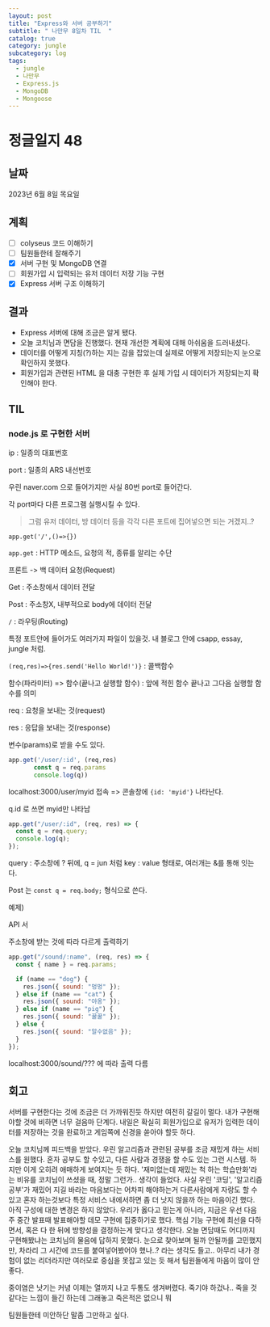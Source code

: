 ```yaml
---
layout: post
title: "Express와 서버 공부하기"
subtitle: " 나만무 8일차 TIL  "
catalog: true
category: jungle
subcategory: log
tags:
  - jungle
  - 나만무
  - Express.js
  - MongoDB
  - Mongoose
---
```


# 정글일지 48

## 날짜

2023년 6월 8일 목요일

## 계획

- [ ] colyseus 코드 이해하기
- [ ] 팀원들한테 잘해주기
- [x] 서버 구현 및 MongoDB 연결
- [ ] 회원가입 시 입력되는 유저 데이터 저장 기능 구현
- [x] Express 서버 구조 이해하기

## 결과

- Express 서버에 대해 조금은 알게 됐다.
- 오늘 코치님과 면담을 진행했다. 현재 개선한 계획에 대해 아쉬움을 드러내셨다.
- 데이터를 어떻게 지칭(?)하는 지는 감을 잡았는데 실제로 어떻게 저장되는지 눈으로 확인하지 못했다.
- 회원가입과 관련된 HTML 을 대충 구현한 후 실제 가입 시 데이터가 저장되는지 확인해야 한다.

## TIL

### node.js 로 구현한 서버

ip : 일종의 대표번호

port : 일종의 ARS 내선번호

우린 naver.com 으로 들어가지만 사실 80번 port로 들어간다.

각 port마다 다른 프로그램 실행시킬 수 있다.

> 그럼 유저 데이터, 방 데이터 등을 각각 다른 포트에 집어넣으면 되는 거겠지..?

`app.get('/',()=>{})`

`app.get` : HTTP 메소드, 요청의 적, 종류를 알리는 수단

프론트 -> 백 데이터 요청(Request)

Get : 주소창에서 데이터 전달

Post : 주소창X, 내부적으로 body에 데이터 전달

`/` : 라우팅(Routing)

특정 포트안에 들어가도 여러가지 파일이 있을것. 내 블로그 안에 csapp, essay, jungle 처럼.

`(req,res)=>{res.send('Hello World!')}` : 콜백함수

함수(파라미터) => 함수(끝나고 실행할 함수) : 앞에 적힌 함수 끝나고 그다음 실행할 함수를 의미

req : 요청을 보내는 것(request)

res : 응답을 보내는 것(response)

변수(params)로 받을 수도 있다.

```js
app.get('/user/:id', (req,res)
       const q = req.params
       console.log(q))
```

localhost:3000/user/myid 접속 => 콘솔창에 `{id: 'myid'}` 나타난다.

q.id 로 쓰면 myid만 나타남

```js
app.get("/user/:id", (req, res) => {
  const q = req.query;
  console.log(q);
});
```

query : 주소창에 ? 뒤에, q = jun 처럼 key : value 형태로, 여러개는 &를 통해 잇는다.

Post 는 `const q = req.body;` 형식으로 쓴다.

예제)

API 서

주소창에 받는 것에 따라 다르게 출력하기

```js
app.get("/sound/:name", (req, res) => {
  const { name } = req.params;

  if (name == "dog") {
    res.json({ sound: "멍멍" });
  } else if (name == "cat") {
    res.json({ sound: "야옹" });
  } else if (name == "pig") {
    res.json({ sound: "꿀꿀" });
  } else {
    res.json({ sound: "알수없음" });
  }
});
```

localhost:3000/sound/??? 에 따라 출력 다름

## 회고

서버를 구현한다는 것에 조금은 더 가까워진듯 하지만 여전히 갈길이 멀다. 내가 구현해야할 것에 비하면 너무 걸음마 단계다. 내일은 확실히 회원가입으로 유저가 입력한 데이터를 저장하는 것을 완료하고 게임쪽에 신경을 쏟아야 할듯 하다.

오늘 코치님께 피드백을 받았다. 우린 알고리즘과 관련된 공부를 조금 재밌게 하는 서비스를 원했다. 혼자 공부도 할 수있고, 다른 사람과 경쟁을 할 수도 있는 그런 시스템. 하지만 이게 오히려 애매하게 보여지는 듯 하다. '재미없는데 재밌는 척 하는 학습만화'라는 비유를 코치님이 쓰셨을 때, 정말 그런가.. 생각이 들었다. 사실 우린 '코딩', '알고리즘 공부'가 재밌어 지길 바라는 마음보다는 어차피 해야하는거 다른사람에게 자랑도 할 수있고 혼자 하는것보다 특정 서비스 내에서하면 좀 더 낫지 않을까 하는 마음이긴 했다. 아직 구성에 대한 변경은 하지 않았다. 우리가 옳다고 믿는게 아니라, 지금은 우선 다음주 중간 발표때 발표해야할 데모 구현에 집중하기로 했다. 핵심 기능 구현에 최선을 다하면서, 혹은 다 한 뒤에 방향성을 결정하는게 맞다고 생각한다. 오늘 면담때도 어디까지 구현해봤냐는 코치님의 물음에 답하지 못했다. 눈으로 찾아보며 될까 안될까를 고민했지만, 차라리 그 시간에 코드를 붙여넣어봤어야 했나..? 라는 생각도 들고.. 아무리 내가 경험이 없는 리더라지만 여러모로 중심을 못잡고 있는 듯 해서 팀원들에게 마음이 많이 안좋다.

중이염은 낫기는 커녕 이제는 열까지 나고 두통도 생겨버렸다. 죽기야 하겄나.. 죽을 것같다는 느낌이 들긴 하는데 그래놓고 죽은적은 없으니 뭐

팀원들한테 미안하단 말좀 그만하고 싶다.

